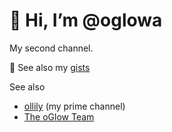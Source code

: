 # 👋 Hi, I’m @oglowa
My second channel.

👀 See also my [gists](https://gist.github.com/oglowa)

See also
- [ollily](https://github.com/ollily) (my prime channel)
- [The oGlow Team](https://github.com/The-oGlow) 
  
